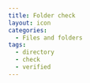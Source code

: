 ```yaml
---
title: Folder check
layout: icon
categories:
  - Files and folders
tags:
  - directory
  - check
  - verified
---
```


